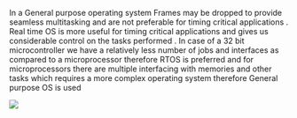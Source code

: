 In a General purpose operating system Frames may be dropped to provide seamless multitasking and are not preferable for timing critical applications . 
Real time OS is more useful for timing critical applications and gives us considerable control on the tasks performed .
In case of a 32 bit microcontroller we have a relatively less number of jobs and interfaces as compared to a microprocessor therefore RTOS is preferred and for microprocessors there are multiple interfacing with memories and other tasks which requires a more complex operating system therefore General purpose OS is used

![](Pasted%20image%2020240831230134.png)
